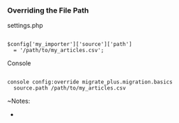 ### Overriding the File Path

settings.php

<pre><code data-trim data-noescape>
$config['my_importer']['source']['path']
  = '/path/to/my_articles.csv';
</code></pre>

Console

<pre><code data-trim data-noescape>
console config:override migrate_plus.migration.basics
  source.path /path/to/my_articles.csv
</code></pre>

~Notes:

*
